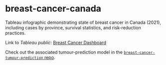 # breast-cancer-canada

Tableau infographic demonstrating state of breast cancer in Canada (2021), including cases by province, survival statistics, and risk-reduction practices.


Link to *Tableau public*: [Breast Cancer Dashboard](https://public.tableau.com/views/Breast_Cancer_Dashboard/BreastCancerDashboard?:language=en-US&:display_count=n&:origin=viz_share_link)

Check out the associated tumour-prediction model in the [`breast-cancer-tumour-prediction` repo](https://github.com/taylortripp/breast-cancer-tumour-prediction.git).
